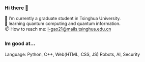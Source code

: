 ### Hi there 👋
🔭 I’m currently a graduate student in Tsinghua University.    
🌱 learning quantum computing and quantum information.  
📫 How to reach me: l-gao21@mails.tsinghua.edu.cn  

### Im good at...
Language: Python, C++, Web(HTML, CSS, JS)
Robots, AI, Security


<!--
**cimeguy/cimeguy** is a ✨ _special_ ✨ repository because its `README.md` (this file) appears on your GitHub profile.

Here are some ideas to get you started:

- 🔭 I’m currently working on ...
- 🌱 I’m currently learning ...
- 👯 I’m looking to collaborate on ...
- 🤔 I’m looking for help with ...
- 💬 Ask me about ...
- 📫 How to reach me: ...
- 😄 Pronouns: ...
- ⚡ Fun fact: ...
-->
